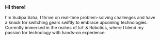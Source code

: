 ### Hi there!

 I'm Sudipa Saha, I thrive on real-time problem-solving challenges and have a knack for switching gears swiftly to embrace upcoming technologies.
Currently immersed in the realms of IoT & Robotics, where I blend my passion for technology with hands-on experience.
